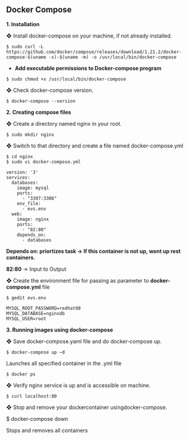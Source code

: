 ## Docker Compose

**1. Installation**

❖ Install docker-compose on your machine, if not already installed.

```
$ sudo curl -L https://github.com/docker/compose/releases/download/1.21.2/docker-compose-$(uname -s)-$(uname -m) -o /usr/local/bin/docker-compose
```

* **Add executable permissions to Docker-compose program**

```
$ sudo chmod +x /usr/local/bin/docker-compose
```

❖ Check docker-compose version.

```
$ docker-compose --version
```

**2. Creating compose files**

❖ Create a directory named nginx in your root.
```
$ sudo mkdir nginx
```
❖ Switch to that directory and create a file named docker-compose.yml

```
$ cd nginx
$ sudo vi docker-compose.yml
```

```
version: '3'
services:
  databases:
    image: mysql
    ports:
      - "3307:3306"
    env_file:
      - evs.env    
  web:
    image: nginx    
    ports:
      - "82:80" 
    depends_on:
      - databases
```

**Depends on: priortizes task -> If this container is not up, wont up rest containers.**

**82:80** -> Input to Output

❖ Create the environment file for passing as parameter to **docker-compose.yml** file
```
$ gedit evs.env
```
```
MYSQL_ROOT_PASSWORD=redhat08
MYSQL_DATABASE=nginxdb
MYSQL_USER=root
```

**3. Running images using docker-compose**

❖	Save docker-compose.yaml file and do docker-compose up.
```
$ docker-compose up –d
```

Launches all specified container in the .yml file

```
$ docker ps
```

❖	Verify nginx service is up and is accessible on machine.

```
$ curl localhost:80
```

❖	Stop and remove your dockercontainer usingdocker-compose.

$ docker-compose down

Stops and removes all containers

